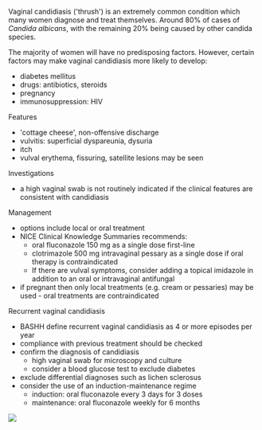 Vaginal candidiasis ('thrush') is an extremely common condition which many women diagnose and treat themselves. Around 80% of cases of *Candida albicans*, with the remaining 20% being caused by other candida species.  
  
The majority of women will have no predisposing factors. However, certain factors may make vaginal candidiasis more likely to develop:  
* diabetes mellitus
* drugs: antibiotics, steroids
* pregnancy
* immunosuppression: HIV

  
Features  
* 'cottage cheese', non\-offensive discharge
* vulvitis: superficial dyspareunia, dysuria
* itch
* vulval erythema, fissuring, satellite lesions may be seen

  
Investigations  
* a high vaginal swab is not routinely indicated if the clinical features are consistent with candidiasis

  
Management  
* options include local or oral treatment
* NICE Clinical Knowledge Summaries recommends:
	+ oral fluconazole 150 mg as a single dose first\-line
	+ clotrimazole 500 mg intravaginal pessary as a single dose if oral therapy is contraindicated
	+ If there are vulval symptoms, consider adding a topical imidazole in addition to an oral or intravaginal antifungal
* if pregnant then only local treatments (e.g. cream or pessaries) may be used \- oral treatments are contraindicated

  
Recurrent vaginal candidiasis  
* BASHH define recurrent vaginal candidiasis as 4 or more episodes per year
* compliance with previous treatment should be checked
* confirm the diagnosis of candidiasis
	+ high vaginal swab for microscopy and culture
	+ consider a blood glucose test to exclude diabetes
* exclude differential diagnoses such as lichen sclerosus
* consider the use of an induction\-maintenance regime
	+ induction: oral fluconazole every 3 days for 3 doses
	+ maintenance: oral fluconazole weekly for 6 months

  
[![](https://d32xxyeh8kfs8k.cloudfront.net/images_Passmedicine/usb008.jpg)](https://d32xxyeh8kfs8k.cloudfront.net/images_Passmedicine/usb008b.jpg)
